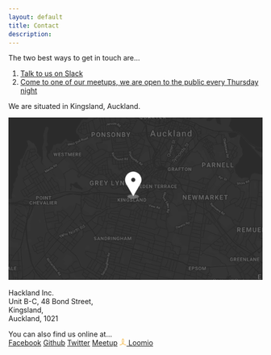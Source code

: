 ```yaml
---
layout: default
title: Contact
description: 
---
```


The two best ways to get in touch are...

1. [Talk to us on Slack](https://join.slack.com/hakland/shared_invite/MTkwOTk4MDI5NjUwLTE0OTYzMDE0NDYtNGNmMDMxZGUxNw)
2. [Come to one of our meetups, we are open to the public every Thursday night](https://www.meetup.com/HackLand/)

We are situated in Kingsland, Auckland.

<div class="tool">
<img class="tool-pic" src="/public/images/map.png"/>
    <div class="tool-description">
        <p>
            Hackland Inc. <br>
            Unit B-C, 48 Bond Street,<br>
            Kingsland,<br>
            Auckland, 1021
        </p>
    </div>
</div>
You can also find us online at...

<div class="links">
    <a class="button" href="https://facebook.com/AuckHackspace/"><i class="fa fa-facebook fa-fw"></i> Facebook</a>
    <a class="button" href="https://github.com/HakLand/"><i class="fa fa-github fa-fw"></i> Github</a>
    <a class="button" href="https://twitter.com/AKL_Hackspace/"><i class="fa fa-twitter fa-fw"></i> Twitter</a>
    <a class="button" href="https://www.meetup.com/HackLand/">Meetup</a>
    <a class="button" href="https://www.loomio.org/invitations/c087a1f90764a4d182a0"><img src="/public/images/loomio.png" style="width:1em;text-align: center;"/> Loomio</a>
</div>


